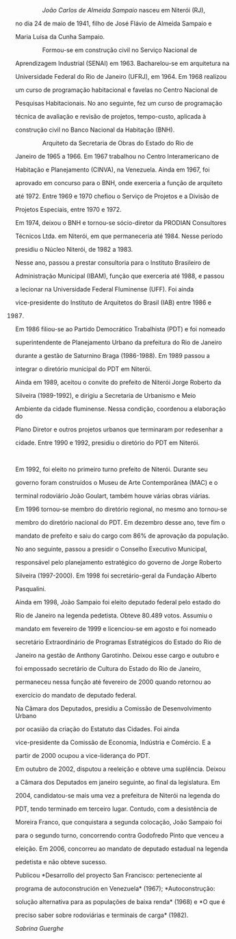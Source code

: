 

               



                *João Carlos de Almeida Sampaio* nasceu em Niterói (RJ),

no dia 24 de maio de 1941, filho de José Flávio de Almeida Sampaio e

Maria Luísa da Cunha Sampaio.



                Formou-se em construção civil no Serviço Nacional de

Aprendizagem Industrial (SENAI) em 1963. Bacharelou-se em arquitetura na

Universidade Federal do Rio de Janeiro (UFRJ), em 1964. Em 1968 realizou

um curso de programação habitacional e favelas no Centro Nacional de

Pesquisas Habitacionais. No ano seguinte, fez um curso de programação

técnica de avaliação e revisão de projetos, tempo-custo, aplicada à

construção civil no Banco Nacional da Habitação (BNH).



                Arquiteto da Secretaria de Obras do Estado do Rio de

Janeiro de 1965 a 1966. Em 1967 trabalhou no Centro Interamericano de

Habitação e Planejamento (CINVA), na Venezuela. Ainda em 1967, foi

aprovado em concurso para o BNH, onde exerceria a função de arquiteto

até 1972. Entre 1969 e 1970 chefiou o Serviço de Projetos e a Divisão de

Projetos Especiais, entre 1970 e 1972.



Em 1974, deixou o BNH e tornou-se sócio-diretor da PRODIAN Consultores

Técnicos Ltda. em Niterói, em que permaneceria até 1984. Nesse período

presidiu o Núcleo Niterói, de 1982 a 1983.



Nesse ano, passou a prestar consultoria para o Instituto Brasileiro de

Administração Municipal (IBAM), função que exerceria até 1988, e passou

a lecionar na Universidade Federal Fluminense (UFF). Foi ainda

vice-presidente do Instituto de Arquitetos do Brasil (IAB) entre 1986 e

1987.



Em 1986 filiou-se ao Partido Democrático Trabalhista (PDT) e foi nomeado

superintendente de Planejamento Urbano da prefeitura do Rio de Janeiro

durante a gestão de Saturnino Braga (1986-1988). Em 1989 passou a

integrar o diretório municipal do PDT em Niterói.



Ainda em 1989, aceitou o convite do prefeito de Niterói Jorge Roberto da

Silveira (1989-1992), e dirigiu a Secretaria de Urbanismo e Meio

Ambiente da cidade fluminense. Nessa condição, coordenou a elaboração do

Plano Diretor e outros projetos urbanos que terminaram por redesenhar a

cidade. Entre 1990 e 1992, presidiu o diretório do PDT em Niterói.



 



Em 1992, foi eleito no primeiro turno prefeito de Niterói. Durante seu

governo foram construídos o Museu de Arte Contemporânea (MAC) e o

terminal rodoviário João Goulart, também houve várias obras viárias.



Em 1996 tornou-se membro do diretório regional, no mesmo ano tornou-se

membro do diretório nacional do PDT. Em dezembro desse ano, teve fim o

mandato de prefeito e saiu do cargo com 86% de aprovação da população.

No ano seguinte, passou a presidir o Conselho Executivo Municipal,

responsável pelo planejamento estratégico do governo de Jorge Roberto

Silveira (1997-2000). Em 1998 foi secretário-geral da Fundação Alberto

Pasqualini.



Ainda em 1998, João Sampaio foi eleito deputado federal pelo estado do

Rio de Janeiro na legenda pedetista. Obteve 80.489 votos. Assumiu o

mandato em fevereiro de 1999 e licenciou-se em agosto e foi nomeado

secretário Extraordinário de Programas Estratégicos do Estado do Rio de

Janeiro na gestão de Anthony Garotinho. Deixou esse cargo e outubro e

foi empossado secretário de Cultura do Estado do Rio de Janeiro,

permaneceu nessa função até fevereiro de 2000 quando retornou ao

exercício do mandato de deputado federal.



Na Câmara dos Deputados, presidiu a Comissão de Desenvolvimento Urbano

por ocasião da criação do Estatuto das Cidades. Foi ainda

vice-presidente da Comissão de Economia, Indústria e Comércio. E a

partir de 2000 ocupou a vice-liderança do PDT.



Em outubro de 2002, disputou a reeleição e obteve uma suplência. Deixou

a Câmara dos Deputados em janeiro seguinte, ao final da legislatura. Em

2004, candidatou-se mais uma vez a prefeitura de Niterói na legenda do

PDT, tendo terminado em terceiro lugar. Contudo, com a desistência de

Moreira Franco, que conquistara a segunda colocação, João Sampaio foi

para o segundo turno, concorrendo contra Godofredo Pinto que venceu a

eleição. Em 2006, concorreu ao mandato de deputado estadual na legenda

pedetista e não obteve sucesso.



Publicou *Desarrollo del proyecto San Francisco: perteneciente al

programa de autoconstrución en Venezuela* (1967); *Autoconstrução:

solução alternativa para as populações de baixa renda* (1968) e *O que é

preciso saber sobre rodoviárias e terminais de carga* (1982).



*Sabrina Guerghe*



